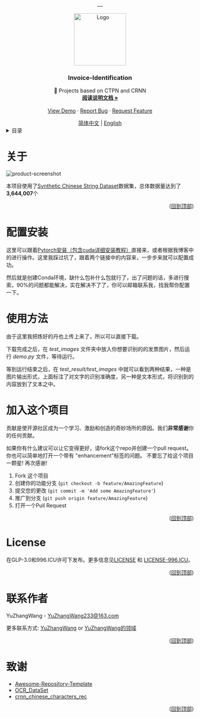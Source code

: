 <a name="readme-top"></a>


<!-- 项目相关的一些图标信息 -->
<div align="center">
  <a href="https://github.com/YuZhangWang/Invoice-Identification/graphs/contributors">
        <img src="https://img.shields.io/github/contributors/YuZhangWang/Invoice-Identification.svg?style=for-the-badge" alt="">
  </a>
  <a href="https://github.com/YuZhangWang/Invoice-Identification/network/members">
        <img src="https://img.shields.io/github/forks/YuZhangWang/Invoice-Identification.svg?style=for-the-badge" alt="">
  </a>  
  <a href="https://github.com/YuZhangWang/Invoice-Identification/stargazers">
        <img src="https://img.shields.io/github/stars/YuZhangWang/Invoice-Identification.svg?style=for-the-badge" alt="">
  </a>  
  <a href="https://github.com/YuZhangWang/Invoice-Identification/issues">
        <img src="https://img.shields.io/github/issues/YuZhangWang/Invoice-Identification.svg?style=for-the-badge" alt="">
  </a> 
  <a href="https://github.com/YuZhangWang/Invoice-Identification/blob/master/LICENSE.txt">
        <img src="https://img.shields.io/github/license/YuZhangWang/Invoice-Identification.svg?style=for-the-badge" alt="">
  </a>   
</div>


<!-- 项目图标 -->
<br />
<div align="center">
  <a href="https://github.com/YuZhangWang/Invoice-Identification">
    <img src="https://gcore.jsdelivr.net/gh/YuZhangWang/Creative-pictures02@master/img/202210171416164.png" alt="Logo" width="140" height="140">
  </a>

<h3 align="center">Invoice-Identification</h3>

  <p align="center">
    📰 Projects based on CTPN and CRNN 
    <br />
    <a href="https://yuzhang.wang/110-ctpn-model/"><strong>阅读说明文档 »</strong></a>
    <br />
    <br />
    <a href="https://www.bilibili.com/video/BV1n34y1h79n/">View Demo</a>
    ·
    <a href="https://github.com/YuZhangWang/Invoice-Identification/issues">Report Bug</a>
    ·
    <a href="https://github.com/YuZhangWang/Invoice-Identification/issues">Request Feature</a>
  </p>
</div>


<div align="center">
<a href="./README.md">简体中文</a> |
<a href="./README-EN.md">English</a>
</div>


<!-- TABLE OF CONTENTS -->
<details>
  <summary>目录</summary>
  <ol>
    <li><a href="#关于">关于</a></li>
    <li><a href="#配置安装">配置安装</a></li>
    <li><a href="#使用方法">使用方法</a></li>
    <li><a href="#加入这个项目">加入这个项目</a></li>
    <li><a href="#liceInvoice-Identificationnse">License</a></li>
    <li><a href="#联系作者">联系作者</a></li>
    <li><a href="#致谢">致谢</a></li>
  </ol>
</details>





<!-- ABOUT THE PROJECT -->
# 关于
![product-screenshot](https://gcore.jsdelivr.net/gh/YuZhangWang/Creative-pictures02@master/img/202309131441743.png)

本项目使用了[Synthetic Chinese String Dataset](https://github.com/senlinuc/caffe_ocr/tree/master/examples/ocr/densenet)数据集，总体数据量达到了**3,644,007**个

<p align="right">(<a href="#readme-top">回到顶部</a>)</p>


# 配置安装

这里可以跟着[Pytorch安装（包含cuda详细安装教程）](https://liuhuanhuan.blog.csdn.net/article/details/114157146)直接来，或者根据我博客中的[]()进行操作。这里我踩过坑了，跟着两个链接中的内容来，一步步来就可以配置成功。

然后就是创建Conda环境，缺什么包补什么包就行了，出了问题的话，多进行搜索，90%的问题都能解决，实在解决不了了，你可以邮箱联系我，找我帮你配置一下。

# 使用方法

由于这里我把炼好的丹也上传上来了，所以可以直接下载。

下载完成之后，在 *test_images* 文件夹中放入你想要识别的的发票图片，然后运行 *demo.py* 文件，等待运行。


等到运行结束之后，在 *test_result/test_images* 中就可以看到两种结果，一种是图片输出形式，上面标注了对文字的识别准确度，另一种是文本形式，将识别到的内容放到了文本之中。



<!-- CONTRIBUTING -->
# 加入这个项目

贡献是使开源社区成为一个学习、激励和创造的奇妙场所的原因。我们**非常感谢**你的任何贡献。

如果你有什么建议可以让它变得更好，请fork这个repo并创建一个pull request。你也可以简单地打开一个带有 "enhancement"标签的问题。
不要忘了给这个项目一颗星! 再次感谢!

1. Fork 这个项目
2. 创建你的功能分支 (`git checkout -b feature/AmazingFeature`)
3. 提交您的更改 (`git commit -m 'Add some AmazingFeature'`)
4. 推广到分支 (`git push origin feature/AmazingFeature`)
5. 打开一个Pull Request

<p align="right">(<a href="#readme-top">回到顶部</a>)</p>



<!-- LICENSE -->
# License

在GLP-3.0和996.ICU许可下发布。更多信息见<a href="./LICENSE">LICENSE</a> 和 <a href="./LICENSE-996.ICU">LICENSE-996.ICU</a>。

<p align="right">(<a href="#readme-top">回到顶部</a>)</p>



<!-- CONTACT -->
# 联系作者

YuZhangWang - YuZhangWang233@163.com

更多联系方式:
[ YuZhangWang](https://github.com/YuZhangWang) or
[YuZhangWang的领域](https://yuzhang.wang/about)

<p align="right">(<a href="#readme-top">回到顶部</a>)</p>



<!-- ACKNOWLEDGMENTS -->
# 致谢

* [Awesome-Repository-Template](https://github.com/YuZhangWang/Awesome-Repository-Template)
* [OCR_DataSet](https://github.com/WenmuZhou/OCR_DataSet)
* [crnn_chinese_characters_rec](https://github.com/Sierkinhane/crnn_chinese_characters_rec)

<p align="right">(<a href="#readme-top">回到顶部</a>)</p>
